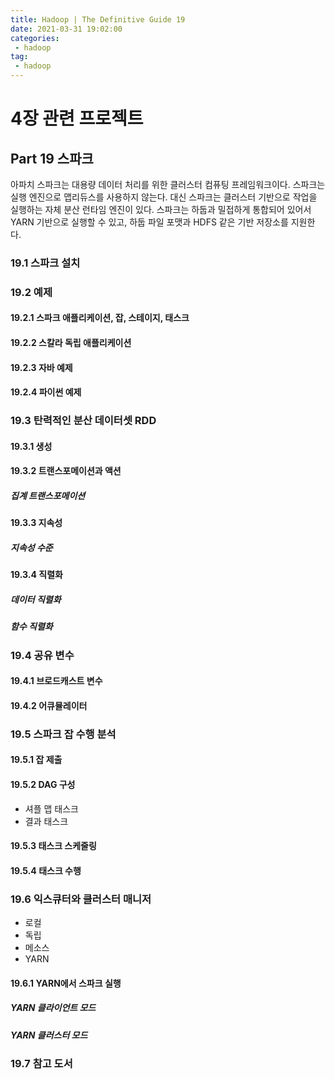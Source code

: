 ```yaml
---
title: Hadoop | The Definitive Guide 19
date: 2021-03-31 19:02:00
categories:
 - hadoop
tag:
 - hadoop
---
```


# 4장 관련 프로젝트

## Part 19 스파크

아파치 스파크는 대용량 데이터 처리를 위한 클러스터 컴퓨팅 프레임워크이다. 스파크는 실행 엔진으로 맵리듀스를 사용하지 않는다. 대신 스파크는 클러스터 기반으로 작업을 실행하는 자체 분산 런타임 엔진이 있다. 스파크는 하둡과 밀접하게 통합되어 있어서 YARN 기반으로 실행할 수 있고, 하둡 파일 포맷과 HDFS 같은 기반 저장소를 지원한다.

<!-- more -->

### 19.1 스파크 설치



### 19.2 예제

#### 19.2.1 스파크 애플리케이션, 잡, 스테이지, 태스크

#### 19.2.2 스칼라 독립 애플리케이션

#### 19.2.3 자바 예제

#### 19.2.4 파이썬 예제



### 19.3 탄력적인 분산 데이터셋 RDD

#### 19.3.1 생성

#### 19.3.2 트랜스포메이션과 액션

##### 집계 트랜스포메이션

#### 19.3.3 지속성

##### 지속성 수준

#### 19.3.4 직렬화

##### 데이터 직렬화

##### 함수 직렬화



### 19.4 공유 변수

#### 19.4.1 브로드캐스트 변수

#### 19.4.2 어큐뮬레이터



### 19.5 스파크 잡 수행 분석

#### 19.5.1 잡 제출

#### 19.5.2 DAG 구성

- 셔플 맵 태스크
- 결과 태스크

#### 19.5.3 태스크 스케줄링

#### 19.5.4 태스크 수행



### 19.6 익스큐터와 클러스터 매니저

- 로컬
- 독립
- 메소스
- YARN

#### 19.6.1 YARN에서 스파크 실행

##### YARN 클라이언트 모드

##### YARN 클러스터 모드



### 19.7 참고 도서

